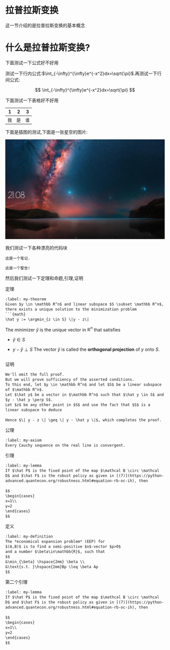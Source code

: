 # 拉普拉斯变换

这一节介绍的是拉普拉斯变换的基本概念

# 什么是拉普拉斯变换?

下面测试一下公式好不好用

测试一下行内公式:$\int_{-\infty}^{\infty}e^{-x^2}dx=\sqrt{\pi}$.再测试一下行间公式:

$$
\int_{-\infty}^{\infty}e^{-x^2}dx=\sqrt{\pi}
$$

下面测试一下表格好不好用

| 1   | 2   | 3   |
| --- | --- | --- |
| 我   | 是   | 谁   |

下面是插图的测试,下面是一张星空的图片:

![星空](../../image/sky.jpg)

我们测试一下各种漂亮的代码块

```{note}
这是一个笔记.
```

```{warning}
这是一个警告!
```

然后我们测试一下定理和命题,引理,证明

定理

```{prf:theorem}
:label: my-theorem
Given $y \in \mathbb R^n$ and linear subspace $S \subset \mathbb R^n$,
there exists a unique solution to the minimization problem
```{math}
\hat y := \argmin_{z \in S} \|y - z\|
```

The minimizer $\hat y$ is the unique vector in $\mathbb R^n$ that satisfies

* $\hat y \in S$

* $y - \hat y \perp S$
  The vector $\hat y$ is called the **orthogonal projection** of $y$ onto $S$.
  
  ```
  
  ```

证明

```{prf:proof}
We'll omit the full proof.
But we will prove sufficiency of the asserted conditions.
To this end, let $y \in \mathbb R^n$ and let $S$ be a linear subspace of $\mathbb R^n$.
Let $\hat y$ be a vector in $\mathbb R^n$ such that $\hat y \in S$ and $y - \hat y \perp S$.
Let $z$ be any other point in $S$ and use the fact that $S$ is a linear subspace to deduce

Hence $\| y - z \| \geq \| y - \hat y \|$, which completes the proof.
```

公理

```{prf:axiom}
:label: my-axiom
Every Cauchy sequence on the real line is convergent.
```

引理

```{prf:lemma}
:label: my-lemma
If $\hat P$ is the fixed point of the map $\mathcal B \circ \mathcal D$ and $\hat F$ is the robust policy as given in [(7)](https://python-advanced.quantecon.org/robustness.html#equation-rb-oc-ih), then

$$
\begin{cases}
x=1\\
y=2
\end{cases}
$$
```

定义

```{prf:definition}
:label: my-definition
The *economical expansion problem* (EEP) for
$(A,B)$ is to find a semi-positive $n$-vector $p>0$
and a number $\beta\in\mathbb{R}$, such that
$$
&\min_{\beta} \hspace{2mm} \beta \\
&\text{s.t. }\hspace{2mm}Bp \leq \beta Ap
$$
```

第二个引理

```{prf:lemma}
:label: my-lemma
If $\hat P$ is the fixed point of the map $\mathcal B \circ \mathcal D$ and $\hat F$ is the robust policy as given in [(7)](https://python-advanced.quantecon.org/robustness.html#equation-rb-oc-ih), then

$$
\begin{cases}
x=1\\
y=2
\end{cases}
$$
```
